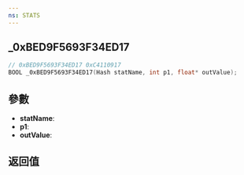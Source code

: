 ```yaml
---
ns: STATS
---
```

## _0xBED9F5693F34ED17

```c
// 0xBED9F5693F34ED17 0xC4110917
BOOL _0xBED9F5693F34ED17(Hash statName, int p1, float* outValue);
```


## 參數
* **statName**: 
* **p1**: 
* **outValue**: 

## 返回值
